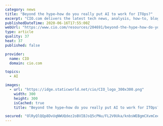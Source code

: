 ```yaml
---
category: news
title: "Beyond the hype—how do you really put AI to work for ITOps?"
excerpt: "CIO.com delivers the latest tech news, analysis, how-to, blogs, and video for IT professionals. Covers apps, careers, cloud computing, data center, mobile, outsourcing, security, social media, hardware and software."
publishedDateTime: 2020-06-16T17:55:00Z
webUrl: "https://www.cio.com/resources/204691/beyond-the-hype-how-do-you-really-put-ai-to-work-for-itops"
type: article
quality: 37
heat: 37
published: false

provider:
  name: CIO
  domain: cio.com

topics:
  - AI

images:
  - url: "https://idge.staticworld.net/cio/CIO_logo_300x300.png"
    width: 300
    height: 300
    isCached: true
    title: "Beyond the hype—how do you really put AI to work for ITOps?"

secured: "OlRyQlQQp8DvUqNWUQdez2oBVIBJsQ5cPNu/FL2V0Uka/knbsWEBgmCXvmCeeg/c5MGkoqMFytFfZ3F09jIhXmc/PbEqTjDi59JhU6CFP424qBYY6n4qXLjwWB4XXe7FHqC8JXLVl5M4X8npNw+bFUmIgTH+BC4P4OAG4Rf+wJ218E1Tia9TkbrTyw2hpCtZkfn3izicIBqz0T3V1ePd/Tuv0i6GU6b4e+WuFCAgoEmc+JsXJjwVP2zeaQ8We287bowyLFToYBxkvUB1g8DiGfsFoDo9Zxvit1CywoPbbSGhhcInsms8K08rOk4WVNVc3B9ATYEOhizZh+iJtjpdvg==;PFRDTKI7ZaCjsdRkPt7L3w=="
---
```


